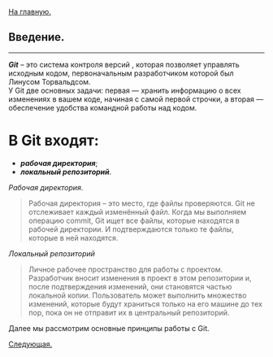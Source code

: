 [На главную.](readme.md)

Введение.
---
---
***Git*** – это система контроля версий , которая позволяет управлять исходным кодом, первоначальным разработчиком которой был Линусом Торвальдсом.                                                  
У Git две основных задачи: первая —  хранить информацию о всех изменениях в вашем коде, начиная с самой первой строчки, а вторая — обеспечение удобства командной работы над кодом.

# В Git входят:

* ***рабочая директория***;
* ***локальный репозиторий***.

*Рабочая директория*.
>Рабочая директория – это место, где файлы проверяются. Git не отслеживает каждый изменённый файл. Когда мы выполняем операцию commit, Git ищет все файлы, которые находятся в рабочей директории. И подтверждаются только те файлы, которые в ней находятся.

*Локальный репозиторий*
>Личное рабочее пространство для работы с проектом. Разработчик вносит изменения в проект в этом репозитории и, после подтверждения изменений, они становятся частью локальной копии. Пользователь может выполнить множество изменений, которые будут храниться только на его машине до тех пор, пока он не отправит их в центральный репозиторий.


Далее мы рассмотрим основные принципы работы с Git.

 [Следующая.](repository.md)